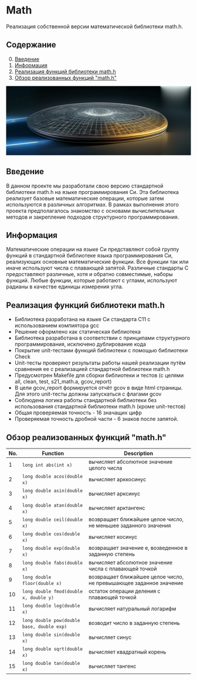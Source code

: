 # Math

Реализация собственной версии математической библиотеки math.h.

## Содержание

0. [Введение](#введение)  
1. [Информация](#информация)
2. [Реализация функций библиотеки math.h](#реализация-функций-библиотеки-math.h)
3. [Обзор реализованных функций "math.h"](#обзор-реализованных-функций-"math.h")

![s21_math](misc/images/Math.png)


## Введение

В данном проекте мы разработали свою версию стандартной библиотеки math.h на языке программирования Си. Эта библиотека реализует базовые математические операции, которые затем используются в различных алгоритмах. В рамках выполнения этого проекта предполагалось знакомство с основами вычислительных методов и закрепление подходов структурного программирования.   


## Информация

Математические операции на языке Си представляют собой группу функций в стандартной библиотеке языка программирования Си, реализующих основные математические функции. Все функции так или иначе используют числа с плавающей запятой. Различные стандарты C предоставляют различные, хотя и обратно совместимые, наборы функций. Любые функции, которые работают с углами, используют радианы в качестве единицы измерения угла.  

## Реализация функций библиотеки math.h

- Библиотека разработана на языке Си стандарта C11 с использованием компиятора gcc 
- Решение оформлено как статическая библиотека
- Библиотека разработана в соответствии с принципами структурного программирования, исключено дублирование кода
- Покрытие unit-тестами функций библиотеки c помощью библиотеки Check
- Unit-тесты проверяют результаты работы нашей реализации путём сравнения ее с реализацией стандартной библиотеки math.h 
- Предусмотрен Makefile для сборки библиотеки и тестов (с целями all, clean, test, s21_math.a, gcov_report)
- В цели gcov_report формируется отчёт gcov в виде html страницы. Для этого unit-тесты должны запускаться с флагами gcov  
- Соблюдена логика работы стандартной библиотеки без использования стандартной библиотеки math.h (кроме unit-тестов)
- Общая проверяемая точность - 16 значащих цифр
- Проверяемая точность дробной части - 6 знаков после запятой.

## Обзор реализованных функций "math.h"

| No. | Function | Description |
| --- | -------- | ----------- |
| 1 | `long int abs(int x)` | вычисляет абсолютное значение целого числа |
| 2 | `long double acos(double x)` | вычисляет арккосинус |
| 3 | `long double asin(double x)` | вычисляет арксинус |
| 4 | `long double atan(double x)` | вычисляет арктангенс |
| 5 | `long double ceil(double x)` | возвращает ближайшее целое число, не меньшее заданного значения |
| 6 | `long double cos(double x)` | вычисляет косинус |
| 7 | `long double exp(double x)` | возвращает значение e, возведенное в заданную степень |
| 8 | `long double fabs(double x)` | вычисляет абсолютное значение числа с плавающей точкой |
| 9 | `long double floor(double x)` | возвращает ближайшее целое число, не превышающее заданное значение |
| 10 | `long double fmod(double x, double y)` | остаток операции деления с плавающей точкой |
| 11 | `long double log(double x)` | вычисляет натуральный логарифм |
| 12 | `long double pow(double base, double exp)` | возводит число в заданную степень |
| 13 | `long double sin(double x)` | вычисляет синус |
| 14 | `long double sqrt(double x)` | вычисляет квадратный корень |
| 15 | `long double tan(double x)` | вычисляет тангенс |  
